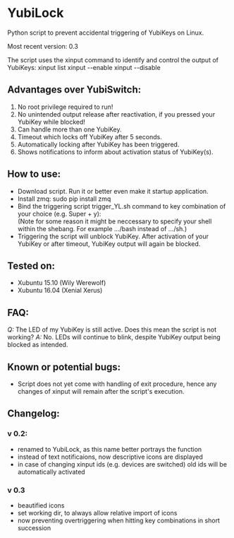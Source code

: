 # YubiLock

Python script to prevent accidental triggering of YubiKeys on Linux.

Most recent version: 0.3

The script uses the xinput command to identify and control the output of YubiKeys:
xinput list
xinput --enable <id>
xinput --disable <id>


## Advantages over YubiSwitch:
1. No root privilege required to run!
2. No unintended output release after reactivation, if you pressed your YubiKey while blocked!
3. Can handle more than one YubiKey.
4. Timeout which locks off YubiKey after 5 seconds.
5. Automatically locking after YubiKey has been triggered.
6. Shows notifications to inform about activation status of YubiKey(s).

## How to use:
- Download script. Run it or better even make it startup application.
- Install zmq: sudo pip install zmq
- Bind the triggering script trigger_YL.sh command to key combination of your choice (e.g. Super + y):  
(Note for some reason it might be neccessary to specify your shell within the shebang. For example .../bash instead of .../sh.)
- Triggering the script will unblock YubiKey. After activation of your YubiKey or after timeout, YubiKey output will again be blocked. 


## Tested on:
- Xubuntu 15.10 (Wily Werewolf)
- Xubuntu 16.04 (Xenial Xerus)

## FAQ:
_Q:_ The LED of my YubiKey is still active. Does this mean the script is not working?
_A:_ No. LEDs will continue to blink, despite YubiKey output being blocked as intended.

## Known or potential bugs:
- Script does not yet come with handling of exit procedure, hence any changes of xinput will remain after the script's execution.

## Changelog:
### v 0.2:
- renamed to YubiLock, as this name better portrays the function
- instead of text notificaions, now descriptive icons are displayed
- in case of changing xinput ids (e.g. devices are switched) old ids will be automatically activated

### v 0.3
- beautified icons
- set working dir, to always allow relative import of icons
- now preventing overtriggering when hitting key combinations in short succession
